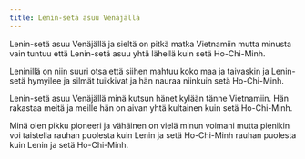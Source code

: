 ```yaml
---
title: Lenin-setä asuu Venäjällä
---
```

Lenin-setä asuu Venäjällä
ja sieltä on pitkä matka Vietnamiin
mutta minusta vain tuntuu että
Lenin-setä asuu yhtä lähellä kuin setä Ho-Chi-Minh.

Leninillä on niin suuri otsa
että siihen mahtuu koko maa ja taivaskin
ja Lenin-setä hymyilee ja silmät tuikkivat
ja hän nauraa niinkuin setä Ho-Chi-Minh.

Lenin-setä asuu Venäjällä
minä kutsun hänet kylään tänne Vietnamiin.
Hän rakastaa meitä
ja meille hän on aivan yhtä kultainen kuin setä Ho-Chi-Minh.

Minä olen pikku pioneeri
ja vähäinen on vielä minun voimani
mutta pienikin voi taistella
rauhan puolesta kuin Lenin ja setä Ho-Chi-Minh
rauhan puolesta kuin Lenin ja setä Ho-Chi-Minh. 
